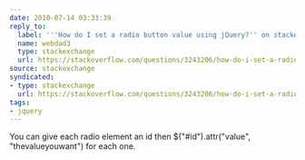 ```yaml
---
date: 2010-07-14 03:33:39
reply_to:
  label: '''How do I set a radio button value using jQuery?'' on stackoverflow'
  name: webdad3
  type: stackexchange
  url: https://stackoverflow.com/questions/3243206/how-do-i-set-a-radio-button-value-using-jquery
source: stackexchange
syndicated:
- type: stackexchange
  url: https://stackoverflow.com/questions/3243206/how-do-i-set-a-radio-button-value-using-jquery/3243230#3243230
tags:
- jquery
---
```


You can give each radio element an id then $("#id").attr("value", "thevalueyouwant") for each one.